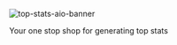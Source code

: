
![top-stats-aio-banner](https://github.com/user-attachments/assets/d413569d-ecb1-4618-936e-5f6fa071ba0c)

Your one stop shop for generating top stats
